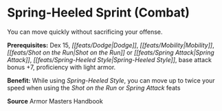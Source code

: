 ﻿---
cssclass: [feats]

---
# Spring-Heeled Sprint (Combat)

You can move quickly without sacrificing your offense.

**Prerequisites:** Dex 15, _[[feats/Dodge|Dodge]]_, _[[feats/Mobility|Mobility]]_, _[[feats/Shot on the Run|Shot on the Run]]_ or _[[feats/Spring Attack|Spring Attack]]_, _[[feats/Spring-Heeled Style|Spring-Heeled Style]]_, base attack bonus +7, proficiency with light armor.

**Benefit:** While using _Spring-Heeled Style_, you can move up to twice your speed when using the _Shot on the Run_ or _Spring Attack_ feats

**Source** Armor Masters Handbook